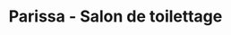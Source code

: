 ---
title: "Parissa - Salon de toilettage"
url: /vaudreuil-dorion/parissa-salon-de-toilettage/
shop: pet grooming
---